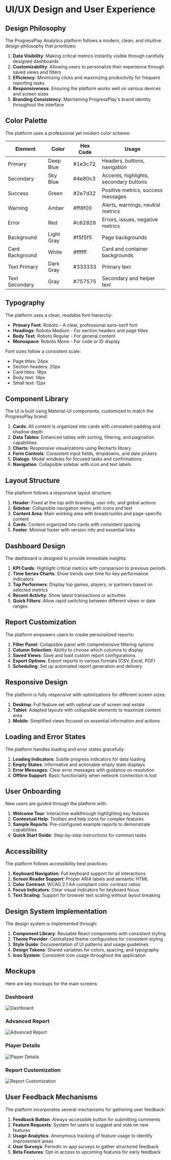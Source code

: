 # UI/UX Design and User Experience

## Design Philosophy

The ProgressPlay Analytics platform follows a modern, clean, and intuitive design philosophy that prioritizes:

1. **Data Visibility**: Making critical metrics instantly visible through carefully designed dashboards
2. **Customizability**: Allowing users to personalize their experience through saved views and filters
3. **Efficiency**: Minimizing clicks and maximizing productivity for frequent reporting tasks
4. **Responsiveness**: Ensuring the platform works well on various devices and screen sizes
5. **Branding Consistency**: Maintaining ProgressPlay's brand identity throughout the interface

## Color Palette

The platform uses a professional yet modern color scheme:

| Element | Color | Hex Code | Usage |
|---------|-------|----------|-------|
| Primary | Deep Blue | #1e3c72 | Headers, buttons, navigation |
| Secondary | Sky Blue | #4e80c3 | Accents, highlights, secondary buttons |
| Success | Green | #2e7d32 | Positive metrics, success messages |
| Warning | Amber | #ff8f00 | Alerts, warnings, neutral metrics |
| Error | Red | #c62828 | Errors, issues, negative metrics |
| Background | Light Gray | #f5f5f5 | Page backgrounds |
| Card Background | White | #ffffff | Card and container backgrounds |
| Text Primary | Dark Gray | #333333 | Primary text |
| Text Secondary | Gray | #757575 | Secondary and helper text |

## Typography

The platform uses a clean, readable font hierarchy:

- **Primary Font**: Roboto - A clear, professional sans-serif font
- **Headings**: Roboto Medium - For section headers and page titles
- **Body Text**: Roboto Regular - For general content
- **Monospace**: Roboto Mono - For code or ID display

Font sizes follow a consistent scale:
- Page titles: 24px
- Section headers: 20px
- Card titles: 18px
- Body text: 14px
- Small text: 12px

## Component Library

The UI is built using Material-UI components, customized to match the ProgressPlay brand:

1. **Cards**: All content is organized into cards with consistent padding and shadow depth
2. **Data Tables**: Enhanced tables with sorting, filtering, and pagination capabilities
3. **Charts**: Responsive visualizations using Recharts library
4. **Form Controls**: Consistent input fields, dropdowns, and date pickers
5. **Dialogs**: Modal windows for focused tasks and confirmations
6. **Navigation**: Collapsible sidebar with icon and text labels

## Layout Structure

The platform follows a responsive layout structure:

1. **Header**: Fixed at the top with branding, user info, and global actions
2. **Sidebar**: Collapsible navigation menu with icons and text
3. **Content Area**: Main working area with breadcrumbs and page-specific content
4. **Cards**: Content organized into cards with consistent spacing
5. **Footer**: Minimal footer with version info and essential links

## Dashboard Design

The dashboard is designed to provide immediate insights:

1. **KPI Cards**: Highlight critical metrics with comparison to previous periods
2. **Time Series Charts**: Show trends over time for key performance indicators
3. **Top Performers**: Display top games, players, or partners based on selected metrics
4. **Recent Activity**: Show latest transactions or activities
5. **Quick Filters**: Allow rapid switching between different views or date ranges

## Report Customization

The platform empowers users to create personalized reports:

1. **Filter Panel**: Collapsible panel with comprehensive filtering options
2. **Column Selection**: Ability to choose which columns to display
3. **Saved Views**: Save and load custom report configurations
4. **Export Options**: Export reports in various formats (CSV, Excel, PDF)
5. **Scheduling**: Set up automated report generation and delivery

## Responsive Design

The platform is fully responsive with optimizations for different screen sizes:

1. **Desktop**: Full feature set with optimal use of screen real estate
2. **Tablet**: Adapted layouts with collapsible elements to maximize content area
3. **Mobile**: Simplified views focused on essential information and actions

## Loading and Error States

The platform handles loading and error states gracefully:

1. **Loading Indicators**: Subtle progress indicators for data loading
2. **Empty States**: Informative and actionable empty state displays
3. **Error Messages**: Clear error messages with guidance on resolution
4. **Offline Support**: Basic functionality when network connection is lost

## User Onboarding

New users are guided through the platform with:

1. **Welcome Tour**: Interactive walkthrough highlighting key features
2. **Contextual Help**: Tooltips and help icons for complex features
3. **Sample Reports**: Pre-configured example reports to demonstrate capabilities
4. **Quick Start Guide**: Step-by-step instructions for common tasks

## Accessibility

The platform follows accessibility best practices:

1. **Keyboard Navigation**: Full keyboard support for all interactions
2. **Screen Reader Support**: Proper ARIA labels and semantic HTML
3. **Color Contrast**: WCAG 2.1 AA compliant color contrast ratios
4. **Focus Indicators**: Clear visual indicators for keyboard focus
5. **Text Scaling**: Support for browser text scaling without layout breaking

## Design System Implementation

The design system is implemented through:

1. **Component Library**: Reusable React components with consistent styling
2. **Theme Provider**: Centralized theme configuration for consistent styling
3. **Style Guide**: Documentation of UI patterns and usage guidelines
4. **Design Tokens**: Shared variables for colors, spacing, and typography
5. **Icon System**: Consistent icon usage throughout the application

## Mockups

Here are key mockups for the main screens:

### Dashboard
![Dashboard](https://i.imgur.com/2GWMbgP.png)

### Advanced Report
![Advanced Report](https://i.imgur.com/YJWQnNy.png)

### Player Details
![Player Details](https://i.imgur.com/u9z5DdQ.png)

### Report Customization
![Report Customization](https://i.imgur.com/PeZYKs9.png)

## User Feedback Mechanisms

The platform incorporates several mechanisms for gathering user feedback:

1. **Feedback Button**: Always-accessible button for submitting comments
2. **Feature Requests**: System for users to suggest and vote on new features
3. **Usage Analytics**: Anonymous tracking of feature usage to identify improvement areas
4. **User Surveys**: Periodic in-app surveys to gather structured feedback
5. **Beta Features**: Opt-in access to upcoming features for early feedback
